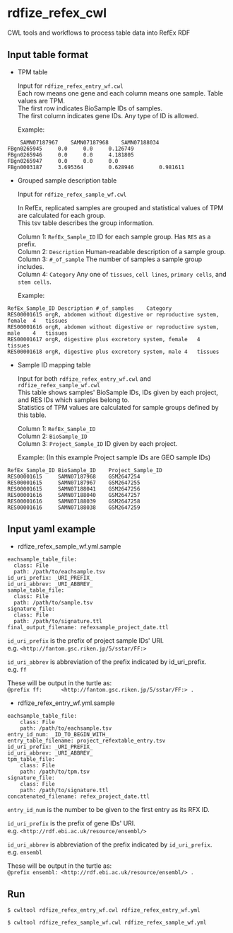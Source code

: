 # rdfize_refex_cwl
CWL tools and workflows to process table data into RefEx RDF

## Input table format

-   TPM table

    Input for `rdfize_refex_entry_wf.cwl`  
    Each row means one gene and each column means one sample. Table values are TPM.  
    The first row indicates BioSample IDs of samples.  
    The first column indicates gene IDs. Any type of ID is allowed.  
    
    Example:
```
	SAMN07187967    SAMN07187968    SAMN07188034
FBgn0265945     0.0     0.0     0.126749
FBgn0265946     0.0     0.0     4.181805
FBgn0265947     0.0     0.0     0.0
FBgn0003187     3.695364        0.628946        0.981611
```
-   Grouped sample description table

    Input for `rdfize_refex_sample_wf.cwl`

    In RefEx, replicated samples are grouped and statistical values of TPM are calculated for each group.  
    This tsv table describes the group information.

    Column 1: `RefEx_Sample_ID` ID for each sample group. Has `RES` as a prefix.  
    Column 2: `Description` Human-readable description of a sample group.  
    Column 3: `#_of_sample` The number of samples a sample group includes.  
    Column 4: `Category` Any one of `tissues`, `cell lines`, `primary cells`, and `stem cells`.  
    
    Example:
```
RefEx_Sample_ID	Description	#_of_samples	Category
RES00001615	orgR, abdomen without digestive or reproductive system, female	4	tissues
RES00001616	orgR, abdomen without digestive or reproductive system, male	4	tissues
RES00001617	orgR, digestive plus excretory system, female	4	tissues
RES00001618	orgR, digestive plus excretory system, male	4	tissues
```
-   Sample ID mapping table

    Input for both `rdfize_refex_entry_wf.cwl` and `rdfize_refex_sample_wf.cwl`  
    This table shows samples' BioSample IDs, IDs given by each project, and RES IDs which samples belong to.  
    Statistics of TPM values are calculated for sample groups defined by this table.
    
    Column 1: `RefEx_Sample_ID`  
    Column 2: `BioSample_ID`  
    Column 3: `Project_Sample_ID` ID given by each project. 
    
    Example:
    (In this example Project sample IDs are GEO sample IDs)
```
RefEx_Sample_ID BioSample_ID    Project_Sample_ID
RES00001615     SAMN07187968    GSM2647254
RES00001615     SAMN07187967    GSM2647255
RES00001615     SAMN07188041    GSM2647256
RES00001616     SAMN07188040    GSM2647257
RES00001616     SAMN07188039    GSM2647258
RES00001616     SAMN07188038    GSM2647259
```

## Input yaml example

- rdfize_refex_sample_wf.yml.sample
```
eachsample_table_file:
  class: File
  path: /path/to/eachsample.tsv
id_uri_prefix: _URI_PREFIX_
id_uri_abbrev: _URI_ABBREV_
sample_table_file:
  class: File
  path: /path/to/sample.tsv
signature_file:
  class: File
  path: /path/to/signature.ttl
final_output_filename: refexsample_project_date.ttl
```
`id_uri_prefix` is the prefix of project sample IDs' URI.  
e.g. `<http://fantom.gsc.riken.jp/5/sstar/FF:>`

`id_uri_abbrev` is abbreviation of the prefix indicated by id_uri_prefix.  
e.g. `ff`

These will be output in the turtle as:  
`@prefix ff:      <http://fantom.gsc.riken.jp/5/sstar/FF:> .`

- rdfize_refex_entry_wf.yml.sample
```
eachsample_table_file:
    class: File
    path: /path/to/eachsample.tsv
entry_id_num: _ID_TO_BEGIN_WITH_
entry_table_filename: project_refextable_entry.tsv
id_uri_prefix: _URI_PREFIX_
id_uri_abbrev: _URI_ABBREV_
tpm_table_file:
    class: File
    path: /path/to/tpm.tsv
signature_file:
    class: File
    path: /path/to/signature.ttl
concatenated_filename: refex_project_date.ttl
```
`entry_id_num` is the number to be given to the first entry as its RFX ID.

`id_uri_prefix` is the prefix of gene IDs' URI.  
e.g. `<http://rdf.ebi.ac.uk/resource/ensembl/>`

`id_uri_abbrev` is abbreviation of the prefix indicated by `id_uri_prefix`.  
e.g. `ensembl`

These will be output in the turtle as:  
`@prefix ensembl: <http://rdf.ebi.ac.uk/resource/ensembl/> .`

## Run

```
$ cwltool rdfize_refex_entry_wf.cwl rdfize_refex_entry_wf.yml
```
```
$ cwltool rdfize_refex_sample_wf.cwl rdfize_refex_sample_wf.yml
```
